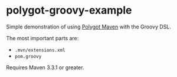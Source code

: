 # polygot-groovy-example

Simple demonstration of using [Polygot Maven][0] with the Groovy DSL. 

The most important parts are:

* `.mvn/extensions.xml`
* `pom.groovy`

Requires Maven 3.3.1 or greater.


[0]: https://github.com/takari/polyglot-maven
